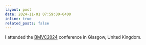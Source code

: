 ```yaml
---
layout: post
date: 2024-11-01 07:59:00-0400
inline: true
related_posts: false
---
```


I attended the [BMVC2024](https://bmvc2024.org/) conference in Glasgow, United Kingdom.
